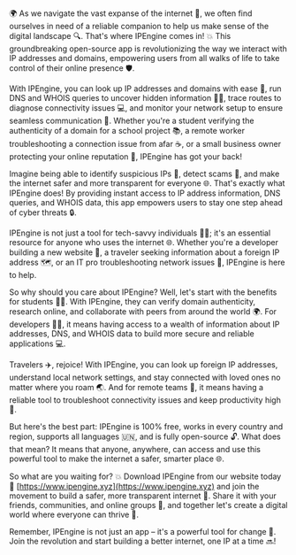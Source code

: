 🌍 As we navigate the vast expanse of the internet 📡, we often find ourselves in need of a reliable companion to help us make sense of the digital landscape 🔍. That's where IPEngine comes in! 💥 This groundbreaking open-source app is revolutionizing the way we interact with IP addresses and domains, empowering users from all walks of life to take control of their online presence 🛡️.

With IPEngine, you can look up IP addresses and domains with ease 🔎, run DNS and WHOIS queries to uncover hidden information 🕵️‍♀️, trace routes to diagnose connectivity issues 💻, and monitor your network setup to ensure seamless communication 📱. Whether you're a student verifying the authenticity of a domain for a school project 📚, a remote worker troubleshooting a connection issue from afar ☕️, or a small business owner protecting your online reputation 💼, IPEngine has got your back!

Imagine being able to identify suspicious IPs 🚨, detect scams 💸, and make the internet safer and more transparent for everyone 🌐. That's exactly what IPEngine does! By providing instant access to IP address information, DNS queries, and WHOIS data, this app empowers users to stay one step ahead of cyber threats 🔒.

IPEngine is not just a tool for tech-savvy individuals 👩‍💻; it's an essential resource for anyone who uses the internet 🌐. Whether you're a developer building a new website 🚀, a traveler seeking information about a foreign IP address 🗺️, or an IT pro troubleshooting network issues 💸, IPEngine is here to help.

So why should you care about IPEngine? Well, let's start with the benefits for students 👩‍🎓. With IPEngine, they can verify domain authenticity, research online, and collaborate with peers from around the world 🌍. For developers 👨‍💻, it means having access to a wealth of information about IP addresses, DNS, and WHOIS data to build more secure and reliable applications 💻.

Travelers ✈️, rejoice! With IPEngine, you can look up foreign IP addresses, understand local network settings, and stay connected with loved ones no matter where you roam 🌏. And for remote teams 👥, it means having a reliable tool to troubleshoot connectivity issues and keep productivity high 💼.

But here's the best part: IPEngine is 100% free, works in every country and region, supports all languages 🇺🇳, and is fully open-source 🔓. What does that mean? It means that anyone, anywhere, can access and use this powerful tool to make the internet a safer, smarter place 🌐.

So what are you waiting for? 💥 Download IPEngine from our website today 📲 [https://www.ipengine.xyz](https://www.ipengine.xyz) and join the movement to build a safer, more transparent internet 🔗. Share it with your friends, communities, and online groups 🤝, and together let's create a digital world where everyone can thrive 🌟.

Remember, IPEngine is not just an app – it's a powerful tool for change 💪. Join the revolution and start building a better internet, one IP at a time 🔜!